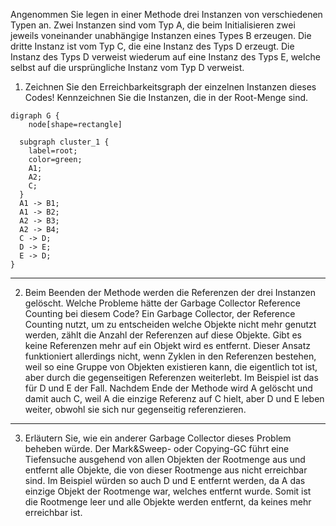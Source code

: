 Angenommen Sie legen in einer Methode drei Instanzen von verschiedenen Typen an. Zwei Instanzen sind vom Typ A, die beim Initialisieren zwei jeweils voneinander unabhängige Instanzen eines Types B erzeugen. Die dritte Instanz ist vom Typ C, die eine Instanz des Typs D erzeugt. Die Instanz des Typs D verweist wiederum auf eine Instanz des Typs E, welche selbst auf die ursprüngliche Instanz vom Typ D verweist.

1. Zeichnen Sie den Erreichbarkeitsgraph der einzelnen Instanzen dieses Codes! Kennzeichnen Sie die Instanzen, die in der Root-Menge sind.
```
digraph G {
    node[shape=rectangle]

  subgraph cluster_1 {
    label=root;
    color=green;
    A1;
    A2;
    C;
  }
  A1 -> B1;
  A1 -> B2;
  A2 -> B3;
  A2 -> B4;
  C -> D;
  D -> E;
  E -> D;
}
```
---  

2. Beim Beenden der Methode werden die Referenzen der drei Instanzen gelöscht. Welche Probleme hätte der Garbage Collector Reference Counting bei diesem Code?
Ein Garbage Collector, der Reference Counting nutzt, um zu entscheiden welche Objekte nicht mehr genutzt werden, zählt die Anzahl der Referenzen auf diese Objekte. Gibt es keine Referenzen mehr auf ein Objekt wird es entfernt. Dieser Ansatz funktioniert allerdings nicht, wenn Zyklen in den Referenzen bestehen, weil so eine Gruppe von Objekten existieren kann, die eigentlich tot ist, aber durch die gegenseitigen Referenzen weiterlebt. Im Beispiel ist das für D und E der Fall. Nachdem Ende der Methode wird A gelöscht und damit auch C, weil A die einzige Referenz auf C hielt, aber D und E leben weiter, obwohl sie sich nur gegenseitig referenzieren.
---
3. Erläutern Sie, wie ein anderer Garbage Collector dieses Problem beheben würde.
Der Mark&Sweep- oder Copying-GC führt eine Tiefensuche ausgehend von allen Objekten der Rootmenge aus und entfernt alle Objekte, die von dieser Rootmenge aus nicht erreichbar sind. Im Beispiel würden so auch D und E entfernt werden, da A das einzige Objekt der Rootmenge war, welches entfernt wurde. Somit ist die Rootmenge leer und alle Objekte werden entfernt, da keines mehr erreichbar ist.